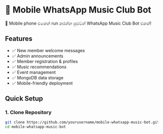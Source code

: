# 🎵 Mobile WhatsApp Music Club Bot

📱 Mobile phone එකෙන් run කරන්න පුළුවන් WhatsApp Music Club Bot එකක්!

## Features
- ✅ New member welcome messages
- ✅ Admin announcements  
- ✅ Member registration & profiles
- ✅ Music recommendations
- ✅ Event management
- ✅ MongoDB data storage
- ✅ Mobile-friendly deployment

## Quick Setup

### 1. Clone Repository
```bash
git clone https://github.com/yourusername/mobile-whatsapp-music-bot.git
cd mobile-whatsapp-music-bot
